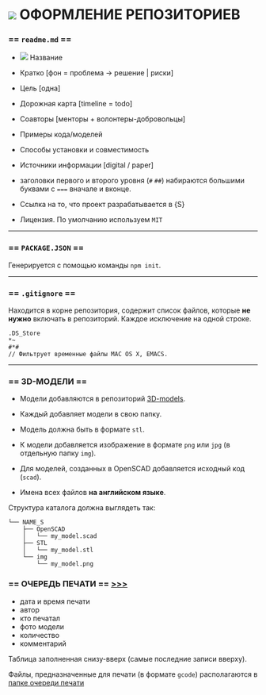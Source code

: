 ![](https://avatars0.githubusercontent.com/u/6559911?s=28) ОФОРМЛЕНИЕ РЕПОЗИТОРИЕВ 
===

### == `readme.md` ==

 - ![](https://avatars0.githubusercontent.com/u/6559911?s=12) Название 
  
 - Кратко [фон = проблема -> решение | риски]
 
 - Цель [одна] 
 
 - Дорожная карта [timeline = todo]
 
 - Соавторы [менторы + волонтеры-добровольцы]
 
 - Примеры кода/моделей
 
 - Способы установки и совместимость
 
 - Источники информации [digital / paper]
 
 - заголовки первого и второго уровня (`#` `##`) набираются большими буквами с `===` вначале и вконце.
 
 - Ссылка на то, что проект разрабатывается в {S} 

 - Лицензия. По умолчанию используем `MIT`
 
---

### == `PACKAGE.JSON` ==

Генерируется с помощью команды `npm init`.

---

### == `.gitignore` ==

Находится в корне репозитория, содержит список файлов, которые **не нужно** включать в репозиторий. 
Каждое исключение на одной строке. 

```
.DS_Store
*~
#*#
// Фильтрует временные файлы MAC OS X, EMACS.
```
------

### == 3D-МОДЕЛИ ==

 - Модели добавляются в репозиторий [3D-models](https://github.com/soda-io/3D-models).

 - Каждый добавляет модели в свою папку. 

 - Модель должна быть в формате `stl`.

 - К модели добавляется изображение в формате `png` или `jpg` (в отдельную папку `img`).

 - Для моделей, созданных в OpenSCAD добавляется исходный код (`scad`).

 - Имена всех файлов **на английском языке**.

Структура каталога должна выглядеть так:

```
└── NAME_S
    ├── OpenSCAD
    │   └── my_model.scad
    ├── STL
    │   └── my_model.stl
    └── img
        └── my_model.png
```

### == ОЧЕРЕДЬ ПЕЧАТИ == [>>>](https://github.com/soda-io/3D-models/tree/master/QUEUE)

 - дата и время печати
 - автор
 - кто печатал
 - фото модели
 - количество
 - комментарий

Таблица заполненная снизу-вверх (самые последние записи вверху).

Файлы, предназначенные для печати (в формате `gcode`) располагаются в [папке очереди печати]((https://github.com/soda-io/Hacks-and-Tips/tree/master/3D-MODELS/QUEUE))

